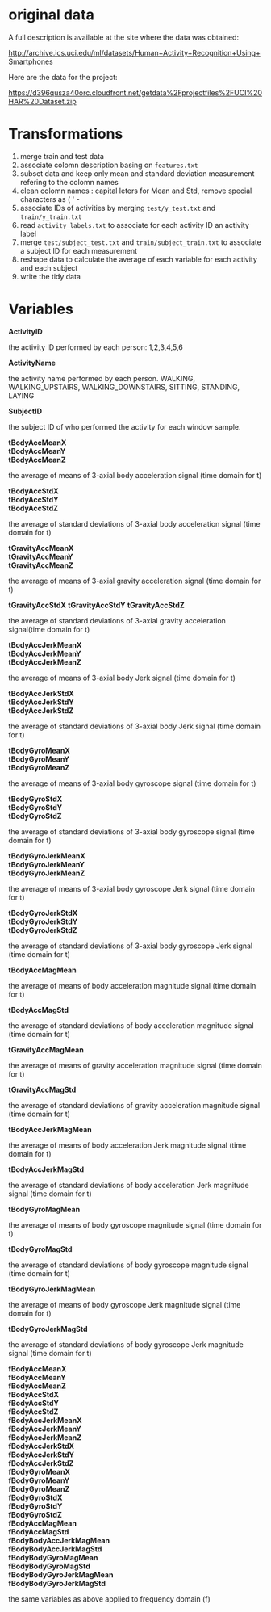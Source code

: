 # original data

A full description is available at the site where the data was obtained: 

http://archive.ics.uci.edu/ml/datasets/Human+Activity+Recognition+Using+Smartphones 

Here are the data for the project: 

https://d396qusza40orc.cloudfront.net/getdata%2Fprojectfiles%2FUCI%20HAR%20Dataset.zip 


# Transformations

1. merge train and test  data
2. associate colomn description basing on  ```features.txt```
3. subset data and keep only mean and standard deviation measurement refering to the colomn names
4. clean colomn names : capital leters for Mean and Std, remove special characters as ( ' -
5. associate IDs of activities by merging ```test/y_test.txt``` and ```train/y_train.txt```
6. read ```activity_labels.txt``` to associate for each activity ID an activity label
7. merge ```test/subject_test.txt``` and ```train/subject_train.txt``` to associate a subject ID for each measurement
8. reshape data to calculate the average of each variable for each activity and each subject
9. write the tidy data

# Variables

**ActivityID**  

the activity ID performed by each person: 1,2,3,4,5,6 

**ActivityName**  

the activity name performed by each person. WALKING, WALKING_UPSTAIRS, WALKING_DOWNSTAIRS, SITTING, STANDING, LAYING
          
**SubjectID**     

the subject ID of who performed the activity for each window sample.

**tBodyAccMeanX**  
**tBodyAccMeanY**  
**tBodyAccMeanZ**

the average of means of 3-axial body acceleration signal (time domain for t)      

**tBodyAccStdX**  
**tBodyAccStdY**   
**tBodyAccStdZ**

the average of standard deviations of 3-axial body acceleration signal (time domain for t)              

**tGravityAccMeanX**   
**tGravityAccMeanY**         
**tGravityAccMeanZ**

the average of means of  3-axial gravity acceleration signal (time domain for t)  

**tGravityAccStdX** 
**tGravityAccStdY** 
**tGravityAccStdZ**

the average of standard deviations of 3-axial gravity acceleration signal(time domain for t)           

**tBodyAccJerkMeanX**         
**tBodyAccJerkMeanY**         
**tBodyAccJerkMeanZ**

the average of means of 3-axial body Jerk signal (time domain for t)  

**tBodyAccJerkStdX**          
**tBodyAccJerkStdY**         
**tBodyAccJerkStdZ**

the average of standard deviations of 3-axial body Jerk signal (time domain for t)  

**tBodyGyroMeanX**  
**tBodyGyroMeanY**  
**tBodyGyroMeanZ**

the average of means of 3-axial body gyroscope signal (time domain for t)  

**tBodyGyroStdX**            
**tBodyGyroStdY**           
**tBodyGyroStdZ**

the average of standard deviations of 3-axial body gyroscope signal (time domain for t)

**tBodyGyroJerkMeanX**       
**tBodyGyroJerkMeanY**       
**tBodyGyroJerkMeanZ**

the average of means of 3-axial body gyroscope Jerk signal (time domain for t)

**tBodyGyroJerkStdX**        
**tBodyGyroJerkStdY**        
**tBodyGyroJerkStdZ**

the average of standard deviations of 3-axial body gyroscope Jerk signal (time domain for t)

**tBodyAccMagMean**

the average of means of body acceleration  magnitude signal (time domain for t)

**tBodyAccMagStd**

the average of standard deviations of body acceleration  magnitude signal (time domain for t)

**tGravityAccMagMean**

the average of means of gravity acceleration  magnitude signal (time domain for t)

**tGravityAccMagStd**

the average of standard deviations of gravity acceleration  magnitude signal (time domain for t)

**tBodyAccJerkMagMean**

the average of means of body acceleration Jerk magnitude signal (time domain for t)

**tBodyAccJerkMagStd**

the average of standard deviations of body acceleration Jerk magnitude signal (time domain for t)

**tBodyGyroMagMean**

the average of means of body gyroscope magnitude signal (time domain for t)

**tBodyGyroMagStd**

the average of standard deviations of body gyroscope magnitude signal (time domain for t)

**tBodyGyroJerkMagMean**

the average of means of body gyroscope Jerk magnitude signal (time domain for t)

**tBodyGyroJerkMagStd**

the average of standard deviations of body gyroscope Jerk magnitude signal (time domain for t)

**fBodyAccMeanX**            
**fBodyAccMeanY**            
**fBodyAccMeanZ**           
**fBodyAccStdX**             
**fBodyAccStdY**             
**fBodyAccStdZ**             
**fBodyAccJerkMeanX**       
**fBodyAccJerkMeanY**        
**fBodyAccJerkMeanZ**        
**fBodyAccJerkStdX**         
**fBodyAccJerkStdY**        
**fBodyAccJerkStdZ**         
**fBodyGyroMeanX**           
**fBodyGyroMeanY**           
**fBodyGyroMeanZ**          
**fBodyGyroStdX**            
**fBodyGyroStdY**            
**fBodyGyroStdZ**            
**fBodyAccMagMean**         
**fBodyAccMagStd**           
**fBodyBodyAccJerkMagMean**  
**fBodyBodyAccJerkMagStd**   
**fBodyBodyGyroMagMean**    
**fBodyBodyGyroMagStd**      
**fBodyBodyGyroJerkMagMean**  
**fBodyBodyGyroJerkMagStd**

the same variables as above applied to frequency domain (f)
